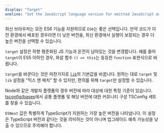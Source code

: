 ```yaml
---
display: "Target"
oneline: "Set the JavaScript language version for emitted JavaScript and include compatible library declarations."
---
```


최신 브라우저는 모든 ES6 기능을 지원하므로 `ES6`는 좋은 선택입니다.
만약 코드가 이전 환경에서 배포된 경우라면 더 낮은 버전을, 최신 환경에서 실행이 보장되는 경우 더 높은 버전을 선택할 수 있습니다.

`target` 설정은 하향 평준화된 JS 기능과 온전히 남아있는 것을 변경합니다.
예를 들어 `target`이 ES5 이하인 경우, 화살 함수 `() => this`는 동등한 `function` 표현식으로 바뀝니다.

`target`을 바꾼다는 것은 마찬가지로 [`lib`](#lib)의 기본값을 바꿉니다.
원하는 대로 `target` 및 `lib` 설정을 "믹스 앤 매치" 할 수 있지만, 편의를 위해 `target`만 설정할 수 있습니다.

Node와 같은 개발자 플랫폼의 경우 버전에 따라 대상에 대한 특정 기준이 있습니다. [tsconfig/bases](https://github.com/tsconfig/bases#centralized-recommendations-for-tsconfig-bases)에서 공통 플랫폼 및 해당 버전에 대한 커뮤니티 구성 TSConfig 세트를 찾을 수 있습니다.

`ESNext` 값은 특별하게 TypeScript가 지원하는 가장 높은 버전을 나타냅니다.
이 설정은 TypeScript 버전과 같다는 것을 의미하는 것이 아니며 업그레이드 예측 가능성을 낮출 수 있으므로 주의해야 합니다.
